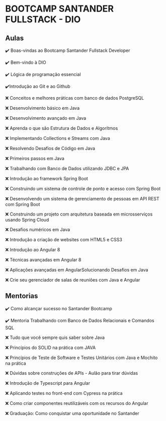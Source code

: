 # BOOTCAMP SANTANDER FULLSTACK - DIO



## Aulas

:heavy_check_mark: Boas-vindas ao Bootcamp Santander Fullstack Developer

:heavy_check_mark: ​Bem-vindo à DIO

:heavy_check_mark: ​Lógica de programação essencial

:heavy_check_mark: ​Introdução ao Git e ao Github

:x: ​Conceitos e melhores práticas com banco de dados PostgreSQL

:x: ​Desenvolvimento básico em Java

:x: ​Desenvolvimento avançado em Java

:x: ​Aprenda o que são Estrutura de Dados e Algorítmos

:x: ​Implementando Collections e Streams com Java

:x: ​Resolvendo Desafios de Código em Java

:x: ​Primeiros passos em Java

:x: ​Trabalhando com Banco de Dados utilizando JDBC e JPA

:x: ​Introdução ao framework Spring Boot

:x: ​Construindo um sistema de controle de ponto e acesso com Spring Boot

:x: ​Desenvolvendo um sistema de gerenciamento de pessoas em API REST com Spring Boot

:x: ​Construindo um projeto com arquitetura baseada em microsserviços usando Spring Cloud

:x: ​Desafios numéricos em Java

:x: ​Introdução a criação de websites com HTML5 e CSS3

:x: ​Introdução ao Angular 8

:x: ​Técnicas avançadas em Angular 8

:x: ​Aplicações avançadas em AngularSolucionando Desafios em Java

:x: ​Crie seu gerenciador de salas de reuniões com Java e Angular



## Mentorias

:heavy_check_mark: ​Como alcançar sucesso no Santander Bootcamp

:heavy_check_mark: ​Mentoria Trabalhando com Banco de Dados Relacionais e Comandos SQL

:x: ​Tudo que você sempre quis saber sobre Java

:x: ​Princípios do SOLID na prática com JAVA

:x: ​Princípios de Teste de Software e Testes Unitários com Java e Mochito na prática

:x: ​Dúvidas sobre construções de APIs - Aulão para tirar dúvidas

:x: ​Introdução de Typescript para Angular

:x: ​Aplicando testes no front-end com Cypress na prática

:x: ​Como criar componentes reutilizáveis com os recursos do Angular

:x: ​Graduação: Como conquistar uma oportunidade no Santander

